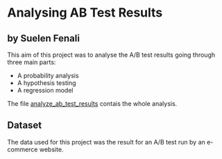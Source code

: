 # Analysing AB Test Results
## by Suelen Fenali

This aim of this project was to analyse the A/B test results going through three main parts:
* A probability analysis
* A hypothesis testing
* A regression model

The file [analyze_ab_test_results](project_3/analyze_ab_test_results.ipynb) contais the whole analysis.
## Dataset

The data used for this project was the result for an A/B test run by an e-commerce website.
